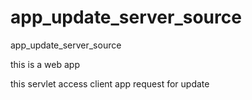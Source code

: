 # app_update_server_source
app_update_server_source

this is a web app

this servlet access client app request for update
